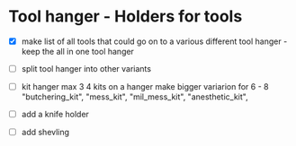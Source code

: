 # Tool hanger - Holders for tools

- [x] make list of all tools that could go on to a various different tool hanger - keep the all in one tool hanger

- [ ] split tool hanger into other variants

- [ ] kit hanger max 3 4 kits on a hanger make bigger variarion for 6 - 8
"butchering_kit", "mess_kit", "mil_mess_kit", "anesthetic_kit",

- [ ] add a knife holder

- [ ] add shevling
